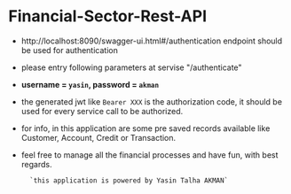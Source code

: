 # Financial-Sector-Rest-API

- http://localhost:8090/swagger-ui.html#/authentication  endpoint should be used for authentication
- please entry following parameters at servise "/authenticate" 
- **username = `yasin`, password = `akman`**


- the generated jwt like `Bearer XXX` is the authorization code, it should be used for every service call to be authorized.

- for info, in this application are some pre saved records available like Customer, Account, Credit or Transaction.

- feel free to manage all the financial processes and have fun, with best regards.

        `this application is powered by Yasin Talha AKMAN`
